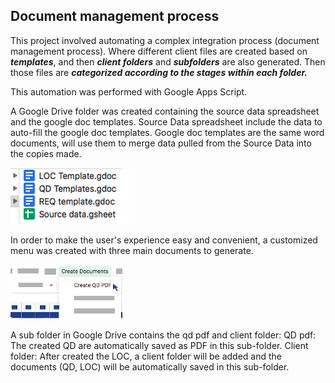 ## Document management process
This project involved automating a complex integration process (document management process).
Where different client files are created based on **_templates_**, and then **_client folders_** and **_subfolders_** are also generated.
Then those files are **_categorized according to the stages within each folder._** 

This automation was performed with Google Apps Script. 

A Google Drive folder was created containing the source data spreadsheet and the google doc templates.
Source Data spreadsheet include the data to auto-fill the google doc templates.
Google doc templates are the same word documents, will use them to merge data pulled from the Source Data into the copies made. 

![](templates.jpg)


In order to make the user's experience easy and convenient, a customized menu was created with three main documents to generate.


![](documents.png)

A sub folder in Google Drive contains the qd pdf and client folder: 
QD pdf: The created QD are automatically saved as PDF in this sub-folder.
Client folder: After created the LOC, a client folder will be added and the documents (QD, LOC) will be automatically saved in this sub-folder. 

